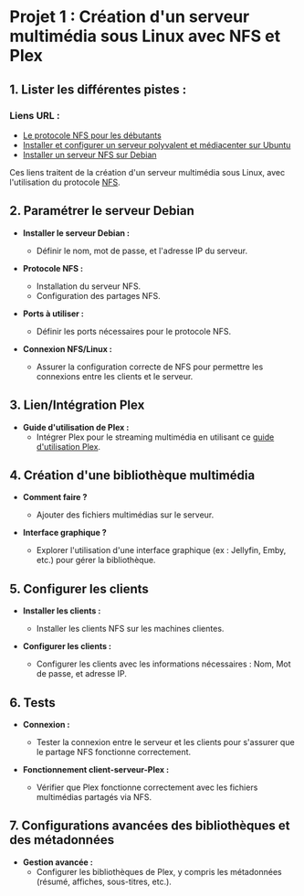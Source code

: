 # Projet 1 : Création d'un serveur multimédia sous Linux avec NFS et Plex

## 1. Lister les différentes pistes :

### Liens URL :
- [Le protocole NFS pour les débutants](https://www.it-connect.fr/le-protocole-nfs-pour-les-debutants/)
- [Installer et configurer un serveur polyvalent et médiacenter sur Ubuntu](https://doc.ubuntu-fr.org/tutoriel/installer_configurer_serveur_polyvalent_mediacenter)
- [Installer un serveur NFS sur Debian](https://www.linuxtricks.fr/wiki/debian-installer-un-serveur-nfs)

Ces liens traitent de la création d'un serveur multimédia sous Linux, avec l'utilisation du protocole [NFS](https://fr.wikipedia.org/wiki/Network_File_System).

## 2. Paramétrer le serveur Debian
- **Installer le serveur Debian :**
  - Définir le nom, mot de passe, et l'adresse IP du serveur.
  
- **Protocole NFS :**
  - Installation du serveur NFS.
  - Configuration des partages NFS.
  
- **Ports à utiliser :**
  - Définir les ports nécessaires pour le protocole NFS.
  
- **Connexion NFS/Linux :**
  - Assurer la configuration correcte de NFS pour permettre les connexions entre les clients et le serveur.

## 3. Lien/Intégration Plex
- **Guide d'utilisation de Plex :**
  - Intégrer Plex pour le streaming multimédia en utilisant ce [guide d'utilisation Plex](https://www.youtube.com/watch?v=6z9vxd4mSHY).
  
## 4. Création d'une bibliothèque multimédia
- **Comment faire ?**
  - Ajouter des fichiers multimédias sur le serveur.
  
- **Interface graphique ?**
  - Explorer l'utilisation d'une interface graphique (ex : Jellyfin, Emby, etc.) pour gérer la bibliothèque.

## 5. Configurer les clients
- **Installer les clients :**
  - Installer les clients NFS sur les machines clientes.
  
- **Configurer les clients :**
  - Configurer les clients avec les informations nécessaires : Nom, Mot de passe, et adresse IP.

## 6. Tests
- **Connexion :**
  - Tester la connexion entre le serveur et les clients pour s'assurer que le partage NFS fonctionne correctement.
  
- **Fonctionnement client-serveur-Plex :**
  - Vérifier que Plex fonctionne correctement avec les fichiers multimédias partagés via NFS.

## 7. Configurations avancées des bibliothèques et des métadonnées
- **Gestion avancée :**
  - Configurer les bibliothèques de Plex, y compris les métadonnées (résumé, affiches, sous-titres, etc.).



 
